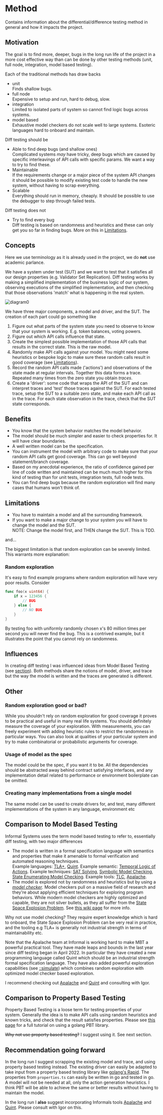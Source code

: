 # Method

Contains information about the differential/difference testing method in general and how it impacts the project.

## Motivation

The goal is to find more, deeper, bugs in the long run life of the project in a more cost effective way than can be done by other testing methods (unit, full node, integration, model based testing).

Each of the traditional methods has draw backs

- unit\
Finds shallow bugs.
- full node\
Expensive to setup and run, hard to debug, slow.
- integration\
Limited to isolated parts of system so cannot find logic bugs across systems.
- model based\
Exhaustive model checkers do not scale well to large systems. Esoteric languages hard to onboard and maintain.

Diff testing should be

- Able to find deep bugs (and shallow ones)\
Complicated systems *may* have tricky, deep bugs which are caused by specific interleavings of API calls with specific params. We want a way to try to find these.
- Maintainable\
If the requirements change or a major piece of the system API changes it should be possible to modify existing test code to handle the new system, without having to scrap everything.
- Scalable\
Everything should run in memory, cheaply. It should be possible to use the debugger to step through failed tests.

Diff testing does not

- Try to find every bug\
Diff testing is based on randomness and heuristics and these can only get you so far in finding bugs. More on this in [Limitations](#limitations).

## Concepts

Here we use terminology as it is already used in the project, we do **not** use academic parlance.

We have a system under test (SUT) and we want to test that it satisfies all our design properties (e.g. Validator Set Replication). Diff testing works by making a simplified implementation of the business logic of our system, observing executions of the simplified implementation, and then checking that those observations 'match' what is happening in the real system.

![diagram0](./diagrams/diagram0.png)

We have three major components, a model and driver, and the SUT. The creation of each part could go something like

1. Figure out what parts of the system state you need to observe to know that your system is working. E.g. token balances, voting powers.
2. Figure out which API calls influence that state.
3. Create the simplest possible implementation of those API calls that results in the correct state. This is the raw model.
4. Randomly make API calls against your model. You might need some heuristics or bespoke logic to make sure these random calls result in good coverage (see [Limitations](#limitations)).
5. Record the random API calls made ('actions') and observations of the state made at regular intervals. Together this data forms a trace. Repeated many times from the zero state you obtain *traces*.
6. Create a 'driver': some code that wraps the API of the SUT and can interpret traces and 'test' those traces against the SUT. For each tested trace, setup the SUT to a suitable zero state, and make each API call as in the trace. For each state observation in the trace, check that the SUT state corresponds.

## Benefits

- You know that the system behavior matches the model behavior.
- The model should be much simpler and easier to check properties for. It will have clear boundaries.
- A well written model can be the specification.
- You can instrument the model with arbitrary code to make sure that your random API calls get good coverage. This can go well beyond statement/branch coverage.
- Based on my anecdotal experience, the ratio of confidence gained per line of code written and maintained can be much much higher for this kind of testing than for unit tests, integration tests, full node tests.
- You can find deep bugs because the random exploration will find many cases that humans won't think of.

## Limitations

- You have to maintain a model and all the surrounding framework.
- If you want to make a major change to your system you will have to change the model and the SUT.\
NOTE: Change the model first, and THEN change the SUT. This is TDD.

and...

The biggest limitation is that random exploration can be severely limited. This warrants more explanation:

### Random exploration

It's easy to find example programs where random exploration will have very poor results. Consider

```go
func foo(x uint64) {
    if x = 123456 {
        // BUG
    } else {
        // NO BUG
    }
}
```

By testing foo with uniformly randomly chosen x's 80 million times per second you will never find the bug. This is a contrived example, but it illustrates the point that you cannot rely on randomness.

## Influences

In creating diff testing I was influenced ideas from Model Based Testing (see [section](#comparison-to-model-based-testing)). Both methods share the notions of model, driver, and trace but the way the model is written and the traces are generated is different.

## Other

### Random exploration good or bad?

While you shouldn't rely on random exploration for good coverage it proves to be practical and useful in many real life systems. You should definitely measure the coverage of your exploration. With measurements, you can freely experiment with adding heuristic rules to restrict the randomness in particular ways. You can also look at qualities of your particular system and try to make combinatorial or probabilistic arguments for coverage.

### Usage of model as the spec

The model could be the spec, if you want it to be. All the dependencies should be abstracted away behind contract satisfying interfaces, and any implementation detail related to performance or environment boilerplate can be omitted.

### Creating many implementations from a single model

The same model can be used to create drivers for, and test, many different implementations of the system in any language, environment etc

## Comparison to Model Based Testing

Informal Systems uses the term model based testing to refer to, essentially diff testing, with two major differences

- The model is written in a formal specification language with semantics and properties that make it amenable to formal verification and automated reasoning techniques.\
Example languages: [TLA+](https://en.wikipedia.org/wiki/TLA%2B), [Quint](https://github.com/informalsystems/quint). Example semantic: [Temporal Logic of Actions](https://en.wikipedia.org/wiki/Temporal_logic_of_actions). Example techniques: [SAT Solving](https://en.wikipedia.org/wiki/SAT_solver), [Symbolic Model Checking](https://blog.acolyer.org/2019/11/29/tla-model-checking-made-symbolic/), [State Enumerating Model Checking](https://en.wikipedia.org/wiki/State_space_enumeration). Example tools: [TLC](https://github.com/tlaplus/tlaplus), [Apalache](https://apalache.informal.systems/).
- The model is explored not by randomness and heuristics but by using a [*model checker*](https://en.wikipedia.org/wiki/Model_checking). Model checkers pull on a massive field of research and they're about applying efficient techniques for exploring program behaviors. While modern model checkers are highly optimized and capable, they are not silver bullets, as they all suffer from the [State Space Explosion Problem](https://en.wikipedia.org/wiki/Combinatorial_explosion). See [this wiki page](https://en.wikipedia.org/wiki/Model_checking#Techniques) for more info.

Why not use model checking? They require expert knowledge which is hard to onboard, the State Space Explosion Problem can be very real in practice, and the tooling e.g TLA+ is generally not industrial strength in terms of maintainability etc.

Note that the Apalache team at Informal is working hard to make MBT a powerful practical tool. They have made leaps and bounds in the last year since diff testing began in April 2022. In particular they have created a new programming language called Quint which should be an industrial strength formal specification language. They have also added powerful exploration capabilities (see [::simulate](https://apalache.informal.systems/docs/apalache/running.html?highlight=simulate#running-the-tool)) which combines random exploration with optimized model checker based exploration.

 I recommend checking out [Apalache](https://github.com/informalsystems/apalache) and [Quint](https://github.com/informalsystems/quint) and consulting with Igor.

## Comparison to Property Based Testing

Property Based Testing is a loose term for testing properties of your system. Generally the idea is to make API calls using random heuristics and known tricks, and check that the result satisfies properties. Please see [this page](https://github.com/cosmos/interchain-security/blob/danwt/pbt-prototype/tests/pbt/tutorial.md) for a full tutorial on using a golang PBT library.

~~Why not use property based testing?~~ I suggest using it. See next section.

## Recommendation going forward

In the long run I suggest scrapping the existing model and trace, and using property based testing instead. The existing driver can easily be adapted to take input from a property based testing library like [golang's Rapid](https://github.com/flyingmutant/rapid). The properties from `properties.ts` can easily be written in go and tested in go. A model will not be needed at all, only the action generation heuristics. I think PBT will be able to achieve the same or better results without having to maintain the model.

In the long run I **also** suggest incorporating Informals tools [Apalache](https://github.com/informalsystems/apalache) and [Quint](https://github.com/informalsystems/quint). Please consult with Igor on this.
